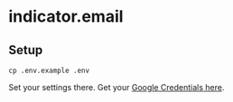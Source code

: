 # indicator.email


## Setup

```
cp .env.example .env
```

Set your settings there. Get your [Google Credentials here](https://console.developers.google.com/).

